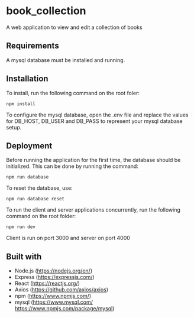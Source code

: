 # book_collection

A web application to view and edit a collection of books

## Requirements
A mysql database must be installed and running.
## Installation
 To install, run the following command on the root foler:
 ```
npm install
```
To configure the mysql database, open the .env file and replace the values for DB_HOST, DB_USER and DB_PASS to represent your mysql database setup.
## Deployment

Before running the application for the first time, the database should be initialized. This can be done by running the command:
 ```
npm run database
```
To reset the database, use:
 ```
npm run database reset
```

To run the client and server applications concurrently, run the following command on the root folder:
 ```
npm run dev
```
Client is run on port 3000 and server on port 4000

## Built with
* Node.js (https://nodejs.org/en/)
* Express (https://expressjs.com/)
* React (https://reactjs.org/)
* Axios (https://github.com/axios/axios)
* npm (https://www.npmjs.com/)
* mysql (https://www.mysql.com/ https://www.npmjs.com/package/mysql)
